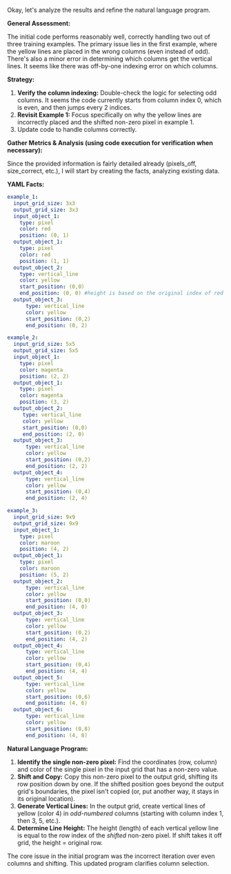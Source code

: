 Okay, let's analyze the results and refine the natural language program.

**General Assessment:**

The initial code performs reasonably well, correctly handling two out of three training examples. The primary issue lies in the first example, where the yellow lines are placed in the wrong columns (even instead of odd). There's also a minor error in determining which columns get the vertical lines. It seems like there was off-by-one indexing error on which columns.

**Strategy:**

1.  **Verify the column indexing:** Double-check the logic for selecting odd columns. It seems the code currently starts from column index 0, which is even, and then jumps every 2 indices.
2.  **Revisit Example 1:** Focus specifically on why the yellow lines are incorrectly placed and the shifted non-zero pixel in example 1.
3. Update code to handle columns correctly.

**Gather Metrics & Analysis (using code execution for verification when necessary):**

Since the provided information is fairly detailed already (pixels_off, size_correct, etc.), I will start by creating the facts, analyzing existing data.

**YAML Facts:**


```yaml
example_1:
  input_grid_size: 3x3
  output_grid_size: 3x3
  input_object_1:
    type: pixel
    color: red
    position: (0, 1)
  output_object_1:
    type: pixel
    color: red
    position: (1, 1)
  output_object_2:
    type: vertical_line
    color: yellow
    start_position: (0,0)
    end_position: (0, 0) #height is based on the original index of red pixel
  output_object_3:
      type: vertical_line
      color: yellow
      start_position: (0,2)
      end_position: (0, 2)

example_2:
  input_grid_size: 5x5
  output_grid_size: 5x5
  input_object_1:
    type: pixel
    color: magenta
    position: (2, 2)
  output_object_1:
    type: pixel
    color: magenta
    position: (3, 2)
  output_object_2:
     type: vertical_line
     color: yellow
     start_position: (0,0)
     end_position: (2, 0)
  output_object_3:
      type: vertical_line
      color: yellow
      start_position: (0,2)
      end_position: (2, 2)
  output_object_4:
      type: vertical_line
      color: yellow
      start_position: (0,4)
      end_position: (2, 4)

example_3:
  input_grid_size: 9x9
  output_grid_size: 9x9
  input_object_1:
    type: pixel
    color: maroon
    position: (4, 2)
  output_object_1:
    type: pixel
    color: maroon
    position: (5, 2)
  output_object_2:
      type: vertical_line
      color: yellow
      start_position: (0,0)
      end_position: (4, 0)
  output_object_3:
      type: vertical_line
      color: yellow
      start_position: (0,2)
      end_position: (4, 2)
  output_object_4:
      type: vertical_line
      color: yellow
      start_position: (0,4)
      end_position: (4, 4)
  output_object_5:
      type: vertical_line
      color: yellow
      start_position: (0,6)
      end_position: (4, 6)
  output_object_6:
      type: vertical_line
      color: yellow
      start_position: (0,8)
      end_position: (4, 8)
```


**Natural Language Program:**

1.  **Identify the single non-zero pixel:** Find the coordinates (row, column) and color of the single pixel in the input grid that has a non-zero value.
2.  **Shift and Copy:** Copy this non-zero pixel to the output grid, shifting its row position down by one. If the shifted position goes beyond the output grid's boundaries, the pixel isn't copied (or, put another way, it stays in its original location).
3.  **Generate Vertical Lines:** In the output grid, create vertical lines of yellow (color 4) in *odd-numbered* columns (starting with column index 1, then 3, 5, etc.).
4.  **Determine Line Height:** The height (length) of each vertical yellow line is equal to the row index of the *shifted* non-zero pixel. If shift takes it off grid, the height = original row.

The core issue in the initial program was the incorrect iteration over even columns and shifting. This updated program clarifies column selection.

